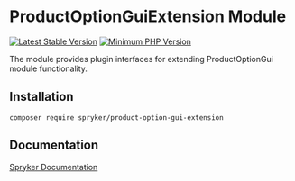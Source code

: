 # ProductOptionGuiExtension Module
[![Latest Stable Version](https://poser.pugx.org/spryker/product-option-gui-extension/v/stable.svg)](https://packagist.org/packages/spryker/product-option-gui-extension)
[![Minimum PHP Version](https://img.shields.io/badge/php-%3E%3D%208.3-8892BF.svg)](https://php.net/)

The module provides plugin interfaces for extending ProductOptionGui module functionality.

## Installation

```
composer require spryker/product-option-gui-extension
```

## Documentation

[Spryker Documentation](https://docs.spryker.com)
